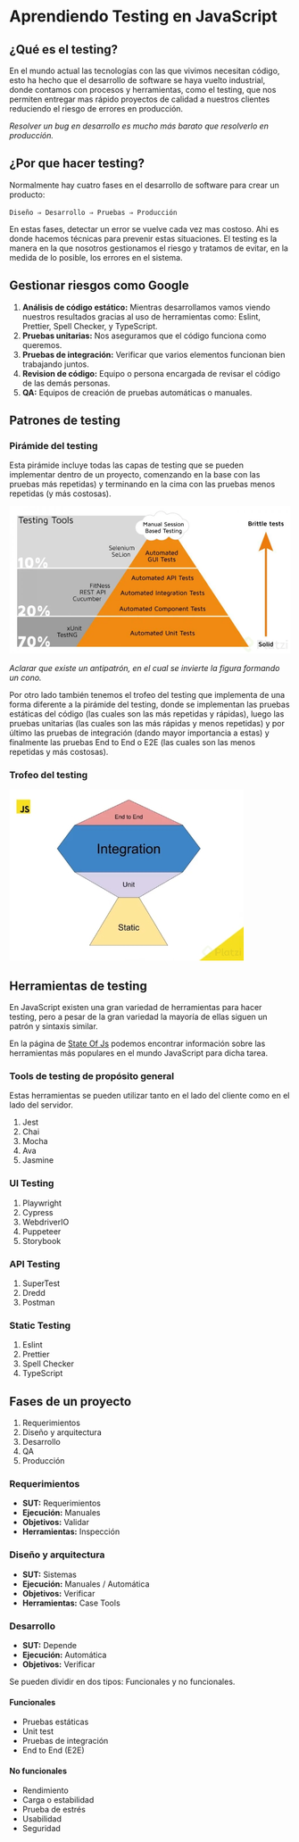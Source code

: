 # Aprendiendo Testing en JavaScript

## ¿Qué es el testing?

En el mundo actual las tecnologías con las que vivimos necesitan código, esto ha hecho que el desarrollo de software se haya vuelto industrial, donde contamos con procesos y herramientas, como el testing, que nos permiten entregar mas rápido proyectos de calidad a nuestros clientes reduciendo el riesgo de errores en producción.

_Resolver un bug en desarrollo es mucho más barato que resolverlo en producción._

## ¿Por que hacer testing?

Normalmente hay cuatro fases en el desarrollo de software para crear un producto:

`Diseño ⇒ Desarrollo ⇒ Pruebas ⇒ Producción`

En estas fases, detectar un error se vuelve cada vez mas costoso. Ahi es donde hacemos técnicas para prevenir estas situaciones. El testing es la manera en la que nosotros gestionamos el riesgo y tratamos de evitar, en la medida de lo posible, los errores en el sistema.

## Gestionar riesgos como Google

1. **Análisis de código estático:** Mientras desarrollamos vamos viendo nuestros resultados gracias al uso de herramientas como: Eslint, Prettier, Spell Checker, y TypeScript.
2. **Pruebas unitarias:** Nos aseguramos que el código funciona como queremos.
3. **Pruebas de integración:** Verificar que varios elementos funcionan bien trabajando juntos.
4. **Revision de código:** Equipo o persona encargada de revisar el código de las demás personas.
5. **QA:** Equipos de creación de pruebas automáticas o manuales.

## Patrones de testing

### Pirámide del testing

Esta pirámide incluye todas las capas de testing que se pueden implementar dentro de un proyecto, comenzando en la base con las pruebas más repetidas) y terminando en la cima con las pruebas menos repetidas (y más costosas).

![Pirámide del testing](./assets/piramide-del-testing.webp)

_Aclarar que existe un antipatrón, en el cual se invierte la figura formando un cono._

Por otro lado también tenemos el trofeo del testing que implementa de una forma diferente a la pirámide del testing, donde se implementan las pruebas estáticas del código (las cuales son las más repetidas y rápidas), luego las pruebas unitarias (las cuales son las más rápidas y menos repetidas) y por último las pruebas de integración (dando mayor importancia a estas) y finalmente las pruebas End to End o E2E (las cuales son las menos repetidas y más costosas).

### Trofeo del testing

![Trofeo del testing](./assets/trofeo-del-testing.png)

## Herramientas de testing

En JavaScript existen una gran variedad de herramientas para hacer testing, pero a pesar de la gran variedad la mayoría de ellas siguen un patrón y sintaxis similar.

En la página de [State Of Js](https://stateofjs.com/en-us/) podemos encontrar información sobre las herramientas más populares en el mundo JavaScript para dicha tarea.

### Tools de testing de propósito general

Estas herramientas se pueden utilizar tanto en el lado del cliente como en el lado del servidor.

1. Jest
2. Chai
3. Mocha
4. Ava
5. Jasmine

### UI Testing

1. Playwright
2. Cypress
3. WebdriverIO
4. Puppeteer
5. Storybook

### API Testing

1. SuperTest
2. Dredd
3. Postman

### Static Testing

1. Eslint
2. Prettier
3. Spell Checker
4. TypeScript

## Fases de un proyecto

1. Requerimientos
2. Diseño y arquitectura
3. Desarrollo
4. QA
5. Producción

### Requerimientos

- **SUT:** Requerimientos
- **Ejecución:** Manuales
- **Objetivos:** Validar
- **Herramientas:** Inspección

### Diseño y arquitectura

- **SUT:** Sistemas
- **Ejecución:** Manuales / Automática
- **Objetivos:** Verificar
- **Herramientas:** Case Tools

### Desarrollo

- **SUT:** Depende
- **Ejecución:** Automática
- **Objetivos:** Verificar

Se pueden dividir en dos tipos: Funcionales y no funcionales.

#### Funcionales

- Pruebas estáticas
- Unit test
- Pruebas de integración
- End to End (E2E)

#### No funcionales

- Rendimiento
- Carga o estabilidad
- Prueba de estrés
- Usabilidad
- Seguridad
